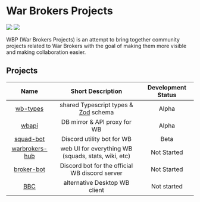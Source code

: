 # War Brokers Projects

[![](https://shields.io/badge/homepage-blue?style=for-the-badge)](https://war-brokers-projects.notion.site/0ab13d7077a843e79b99a328e00d2008)
[![](https://shields.io/badge/discord-chat-5865F2?logo=discord&logoColor=FFFFFF&style=for-the-badge)](https://discord.gg/synPSeuNFK)

WBP (War Brokers Projects) is an attempt to bring together community projects related to War Brokers with the goal of making them more visible and making collaboration easier.

## Projects

|                              Name                               |                  Short Description                  | Development Status |
| :-------------------------------------------------------------: | :-------------------------------------------------: | :----------------: |
|       [wb-types](https://github.com/War-Brokers/wb-types)       |     shared Typescript types & [Zod][zod] schema     |       Alpha        |
|          [wbapi](https://github.com/War-Brokers/wbapi)          |            DB mirror & API proxy for WB             |       Alpha        |
|      [squad-bot](https://github.com/War-Brokers/squad-bot)      |             Discord utility bot for WB              |        Beta        |
| [warbrokers-hub](https://github.com/War-Brokers/warbrokers-hub) | web UI for everything WB (squads, stats, wiki, etc) |    Not Started     |
|     [broker-bot](https://github.com/War-Brokers/broker-bot)     |   Discord bot for the official WB discord server    |    Not Started     |
|            [BBC](https://github.com/War-Brokers/bbc)            |            alternative Desktop WB client            |    Not started     |

[zod]: https://github.com/colinhacks/zod
